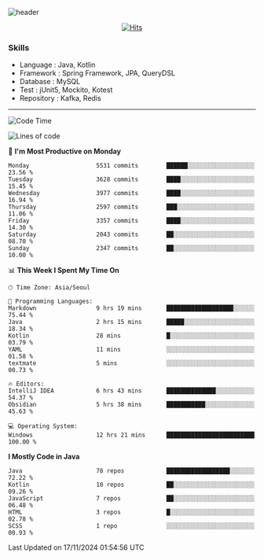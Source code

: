 <!-- Github Profile Readme로 프로필 꾸미기 : https://zzsza.github.io/development/2020/07/10/make-github-profile-readme/ -->

<!-- github theme -->
  <!-- 
    ![header](https://capsule-render.vercel.app/api?type=slice&color=e0f0e3&height=150&section=header&text=beasy&fontSize=45)
  -->
  ![header](https://capsule-render.vercel.app/api?type=soft&color=e0f0e3&height=150&section=header&text=Choi-YongSeok&fontSize=55&animation=twinkling)


<!-- hits count : https://hits.seeyoufarm.com/ -->
<div align=center>
    
  [![Hits](https://hits.seeyoufarm.com/api/count/incr/badge.svg?url=https%3A%2F%2Fgithub.com%2Fchoi-ys&count_bg=%2379C83D&title_bg=%23555555&icon=&icon_color=%23E7E7E7&title=hits&edge_flat=false)](https://hits.seeyoufarm.com)

</div>


<!-- Committed Top Lang -->
<div align=center>
</div>


### Skills
 - Language : Java, Kotlin
 - Framework : Spring Framework, JPA, QueryDSL
 - Database : MySQL
 - Test : jUnit5, Mockito, Kotest
 - Repository : Kafka, Redis

---

<!--START_SECTION:waka-->
![Code Time](http://img.shields.io/badge/Code%20Time-4%2C847%20hrs%2047%20mins-blue)

![Lines of code](https://img.shields.io/badge/From%20Hello%20World%20I%27ve%20Written-15.1%20million%20lines%20of%20code-blue)

📅 **I'm Most Productive on Monday** 

```text
Monday                   5531 commits        ██████░░░░░░░░░░░░░░░░░░░   23.56 % 
Tuesday                  3628 commits        ████░░░░░░░░░░░░░░░░░░░░░   15.45 % 
Wednesday                3977 commits        ████░░░░░░░░░░░░░░░░░░░░░   16.94 % 
Thursday                 2597 commits        ███░░░░░░░░░░░░░░░░░░░░░░   11.06 % 
Friday                   3357 commits        ████░░░░░░░░░░░░░░░░░░░░░   14.30 % 
Saturday                 2043 commits        ██░░░░░░░░░░░░░░░░░░░░░░░   08.70 % 
Sunday                   2347 commits        ██░░░░░░░░░░░░░░░░░░░░░░░   10.00 % 
```


📊 **This Week I Spent My Time On** 

```text
🕑︎ Time Zone: Asia/Seoul

💬 Programming Languages: 
Markdown                 9 hrs 19 mins       ███████████████████░░░░░░   75.44 % 
Java                     2 hrs 15 mins       █████░░░░░░░░░░░░░░░░░░░░   18.34 % 
Kotlin                   28 mins             █░░░░░░░░░░░░░░░░░░░░░░░░   03.79 % 
YAML                     11 mins             ░░░░░░░░░░░░░░░░░░░░░░░░░   01.58 % 
textmate                 5 mins              ░░░░░░░░░░░░░░░░░░░░░░░░░   00.73 % 

🔥 Editors: 
IntelliJ IDEA            6 hrs 43 mins       ██████████████░░░░░░░░░░░   54.37 % 
Obsidian                 5 hrs 38 mins       ███████████░░░░░░░░░░░░░░   45.63 % 

💻 Operating System: 
Windows                  12 hrs 21 mins      █████████████████████████   100.00 % 
```

**I Mostly Code in Java** 

```text
Java                     78 repos            ██████████████████░░░░░░░   72.22 % 
Kotlin                   10 repos            ██░░░░░░░░░░░░░░░░░░░░░░░   09.26 % 
JavaScript               7 repos             ██░░░░░░░░░░░░░░░░░░░░░░░   06.48 % 
HTML                     3 repos             █░░░░░░░░░░░░░░░░░░░░░░░░   02.78 % 
SCSS                     1 repo              ░░░░░░░░░░░░░░░░░░░░░░░░░   00.93 % 
```




 Last Updated on 17/11/2024 01:54:56 UTC
<!--END_SECTION:waka-->

<!-- 
![footer](https://capsule-render.vercel.app/api?section=footer&type=slice&color=e0f0e3)
-->

